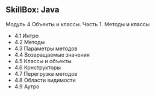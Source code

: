 ## SkillBox: Java

Модуль 4
Объекты и классы. Часть 1. Методы и классы

- 4.1 Интро
- 4.2 Методы
- 4.3 Параметры методов
- 4.4 Возвращаемые значения
- 4.5 Классы и объекты
- 4.6 Конструкторы
- 4.7 Перегрузка методов
- 4.8 Области видимости
- 4.9 Аутро